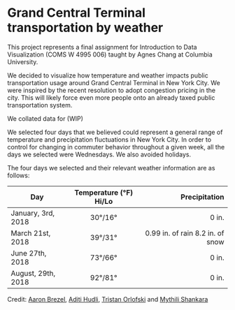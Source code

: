# Grand Central Terminal transportation by weather

This project represents a final assignment for Introduction to Data Visualization (COMS W 4995 006) taught by Agnes Chang at Columbia University. 

We decided to visualize how temperature and weather impacts public transportation usage around Grand Central Terminal in New York City. We were inspired by the recent resolution to adopt congestion pricing in the city. This will likely force even more people onto an already taxed public transportation system.

We collated data for (WIP)



We selected four days that we believed could represent a general range of temperature and precipitation fluctuations in New York City. In order to control for changing in commuter behavior throughout a given week, all the days we selected were Wednesdays. We also avoided holidays.

The four days we selected and their relevant weather information are as follows: 


| Day        | Temperature (°F) Hi/Lo   | Precipitation  |
| ------------- |:-------------:| -----:|
| January, 3rd, 2018     | 30°/16° | 0 in. |
| March 21st, 2018     | 39°/31°     |  0.99 in. of rain 8.2 in. of snow |
| June 27th, 2018 | 73°/66° | 0 in. |
| August, 29th, 2018 | 92°/81°  |  0 in. |


Credit: [Aaron Brezel](https://github.com/aaronbrezel), [Aditi Hudli](https://github.com/aditi-hudli), [Tristan Orlofski](https://github.com/torlofski) and [Mythili Shankara](https://github.com/MythiliSankara)

